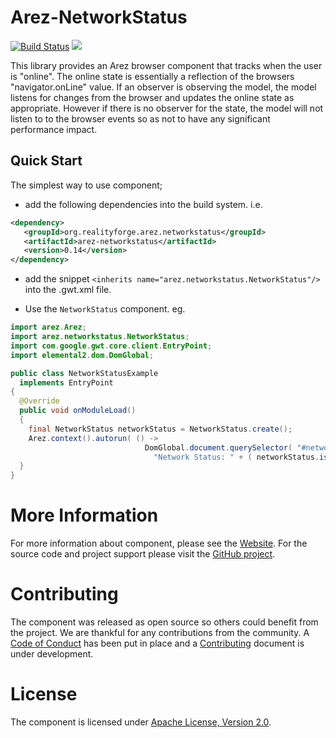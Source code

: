 # Arez-NetworkStatus

[![Build Status](https://secure.travis-ci.org/arez/arez-networkstatus.png?branch=master)](http://travis-ci.org/arez/arez-networkstatus)
[<img src="https://img.shields.io/maven-central/v/org.realityforge.arez.networkstatus/arez-networkstatus.svg?label=latest%20release"/>](http://search.maven.org/#search%7Cga%7C1%7Cg%3A%22org.realityforge.arez.networkstatus%22)

This library provides an Arez browser component that tracks when the user is "online".
The online state is essentially a reflection of the browsers "navigator.onLine" value.
If an observer is observing the model, the model listens for changes from the browser
and updates the online state as appropriate. However if there is no observer for the
state, the model will not listen to to the browser events so as not to have any
significant performance impact.

## Quick Start

The simplest way to use component;

* add the following dependencies into the build system. i.e.

```xml
<dependency>
   <groupId>org.realityforge.arez.networkstatus</groupId>
   <artifactId>arez-networkstatus</artifactId>
   <version>0.14</version>
</dependency>
```

* add the snippet `<inherits name="arez.networkstatus.NetworkStatus"/>` into the .gwt.xml file.

* Use the `NetworkStatus` component. eg.

```java
import arez.Arez;
import arez.networkstatus.NetworkStatus;
import com.google.gwt.core.client.EntryPoint;
import elemental2.dom.DomGlobal;

public class NetworkStatusExample
  implements EntryPoint
{
  @Override
  public void onModuleLoad()
  {
    final NetworkStatus networkStatus = NetworkStatus.create();
    Arez.context().autorun( () ->
                              DomGlobal.document.querySelector( "#network" ).textContent =
                                "Network Status: " + ( networkStatus.isOnLine() ? "Online" : "Offline" ) );
  }
}
 ```

# More Information

For more information about component, please see the [Website](https://arez.github.io/arez-networkstatus). For the
source code and project support please visit the [GitHub project](https://github.com/arez/arez-networkstatus).

# Contributing

The component was released as open source so others could benefit from the project. We are thankful for any
contributions from the community. A [Code of Conduct](CODE_OF_CONDUCT.md) has been put in place and
a [Contributing](CONTRIBUTING.md) document is under development.

# License

The component is licensed under [Apache License, Version 2.0](LICENSE).
